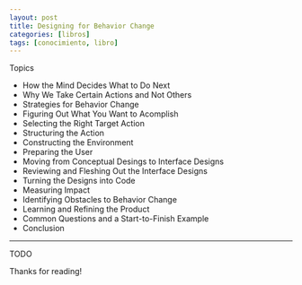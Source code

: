 ```yaml
---
layout: post
title: Designing for Behavior Change
categories: [libros]
tags: [conocimiento, libro]
---
```


<!--Resumen-->

Topics 

- How the Mind Decides What to Do Next
- Why We Take Certain Actions and Not Others
- Strategies for Behavior Change
- Figuring Out What You Want to Acomplish
- Selecting the Right Target Action
- Structuring the Action
- Constructing the Environment
- Preparing the User
- Moving from Conceptual Desings to Interface Designs
- Reviewing and Fleshing Out the Interface Designs
- Turning the Designs into Code
- Measuring Impact
- Identifying Obstacles to Behavior Change
- Learning and Refining the Product
- Common Questions and a Start-to-Finish Example
- Conclusion

---

<!--more-->
TODO
  
Thanks for reading!